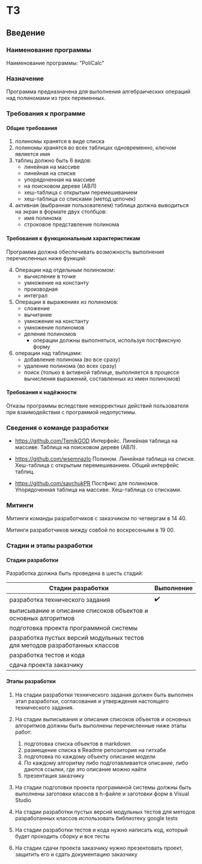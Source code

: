 # ТЗ

## Введение

### Наименование программы

Наименование программы: "PoliCalc"

### Назначение

Программа предназначена для выполнения алгебраических операций над полиномами из трех переменных.

### Требования к программе

#### Общие требования 

1. полиномы хранятся в виде списка
2. полиномы хранятся во всех таблицах одновременно, ключом является имя
3. таблиц должно быть 6 видов: 
    - линейная на массиве
    - линейная на списке
    - упорядоченная на массиве 
    - на поисковом дереве (АВЛ)
    - хеш-таблица с открытым перемешиванием
    - хеш-таблица со списками (метод цепочек)
7. активная (выбранная пользователем) таблица должна выводиться на экран в формате двух столбцов: 
    - имя полинома
    - строковое представление полинома

#### Требования к функциональным характеристикам

Программа должна обеспечивать возможность выполнения перечисленных ниже функций:

4. Операции над отдельным полиномом:
    - вычисление в точке
    - умножение на константу
    - производная
    - интеграл
5. Операции в выражениях из полиномов:
    - сложение
    - вычитание
    - умножение на константу
    - умножение полиномов
    - деление полиномов
        * операции должны выполняться, используя постфиксную форму
6. операции над таблицами: 
    - добавление полинома (во все сразу)
    - удаление полинома (во всех сразу)
    - поиск (только в активной таблице, выполняется в процессе вычисления выражений, составленных из имен полиномов)

#### Требования к надёжности

Отказы программы вследствие некорректных действий пользователя при взаимодействии с программой недопустимы.

### Сведения о команде разработки

- <https://github.com/TemikGOD>
Интерфейс. Линейная таблица на массиве. Таблица на поисковом дереве (АВЛ).

- <https://github.com/wsemnazlo>
Полином. Линейная таблица на списке. Хеш-таблица с открытым перемешиванием. Общий интерфейс таблиц.

- <https://github.com/savchukPR>
Постфикс для полиномов. Упорядоченная таблица на массиве. Хеш-таблица со списками.

### Митинги

Митинги команды разработчиков с заказчиком по четвергам в 14 40.

Митинги разработчиков между совбой по воскресеньям в 19 00.

### Стадии и этапы разработки

#### Стадии разработки

Разработка должна быть проведена в шесть стадий:

| Стадии разработки | Выполнение |
|---------------------|----------|
| разработка технического задания |:heavy_check_mark:|
|выписывание и описание списоков объектов и основных алгоритмов |  |
|подготовка проекта программной системы |  |
|разработка пустых версий модульных тестов для методов разработанных классов |  |
|разработка тестов и кода | |
|сдача проекта заказчику |  |

#### Этапы разработки

1. На стадии разработки технического задания должен быть выполнен этап разработки, согласования и утверждения настоящего технического задания.

2. На стадии выписывания и описания списоков объектов и основных алгоритмов должны быть выполнены перечисленные ниже этапы работ:

    1. подготовка списка объектов в markdown 
    2. размещение списка в Readme репозитория на гитхабе
    3. подготовка по каждому объекту описания модели 
    4. По каждому алгоритму либо подготавливается описание, либо даются ссылки, где это описание можно найти
    5. презентация заказчику

3. На стадии подготовки проекта программной системы должны быть выполнены заготовки классов в h-файле и заготовки форм в Visual Studio

4. На стадии разработки пустых версий модульных тестов для методов разработанных классов использовать библиотеку google tests

5. На стадии разработки тестов и кода нужно написать код, который будет проходить сборку и все тесты

6. На стадии сдачи проекта заказчику нужно презентовать проект, защитить его и сдать документацию заказчику
